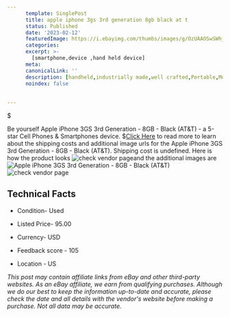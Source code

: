```yaml
---
      template: SinglePost
      title: apple iphone 3gs 3rd generation 8gb black at t 
      status: Published
      date: '2023-02-12'
      featuredImage: https://i.ebayimg.com/thumbs/images/g/OzUAAOSwSWhjzgMA/s-l225.jpg
      categories: 
      excerpt: >-
        [smartphone,device ,hand held device]
      meta:
      canonicalLink: ''
      description: [handheld,industrially made,well crafted,Portable,Mobile,Compact,Convenient,Lightweight,Maneuverable,Man-portable,Miniature,Carriable,Hand-held,Light,Holdable,Transportable,Mobile device,Pocket-sized,On-the-go,Wireless,Cordless,Compact size,Convenient size, smartphone,device ,hand held device]
      noindex: false
      
        
---
```

$

Be yourself Apple iPhone 3GS 3rd Generation - 8GB - Black (AT&T) - a 5-star Cell Phones & Smartphones device.
$[Click Here](https://www.ebay.com/itm/204235087848?hash=item2f8d5c1fe8%3Ag%3AOzUAAOSwSWhjzgMA&mkevt=1&mkcid=1&mkrid=711-53200-19255-0&campid=%253CePNCampaignId%253E&customid=%253CreferenceId%253E&toolid=10049) to read more to learn about the shipping costs and additional image urls for the Apple iPhone 3GS 3rd Generation - 8GB - Black (AT&T). Shipping cost is undefined. Here is how the product looks ![check vendor page](https://i.ebayimg.com/thumbs/images/g/OzUAAOSwSWhjzgMA/s-l225.jpg)and the additional images are![Apple iPhone 3GS 3rd Generation - 8GB - Black (AT&T)](https://i.ebayimg.com/images/g/OzUAAOSwSWhjzgMA/s-l1600.jpg)![check vendor page](https://origin-galleryplus.ebayimg.com/ws/web/204235087848_2_0_1/225x225.jpg,https://origin-galleryplus.ebayimg.com/ws/web/204235087848_3_0_1/225x225.jpg,https://origin-galleryplus.ebayimg.com/ws/web/204235087848_4_0_1/225x225.jpg,https://origin-galleryplus.ebayimg.com/ws/web/204235087848_5_0_1/225x225.jpg,https://origin-galleryplus.ebayimg.com/ws/web/204235087848_6_0_1/225x225.jpg,https://origin-galleryplus.ebayimg.com/ws/web/204235087848_7_0_1/225x225.jpg,https://origin-galleryplus.ebayimg.com/ws/web/204235087848_8_0_1/225x225.jpg)



 ## Technical Facts 



     
      

 - Condition- Used 


      

 - Listed Price- 95.00 


      

 - Currency- USD 


      

 - Feedback score - 105 


      

 - Location - US 


      
      

 *_This post may contain affiliate links from eBay and other third-party websites. As an eBay affiliate, we earn from qualifying purchases. Although we do our best to keep the information up-to-date and accurate, please check the date and all details with the vendor's website before making a purchase. Not all data may be accurate._*






